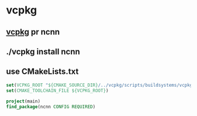 # vcpkg

## [vcpkg](https://github.com/microsoft/vcpkg) pr ncnn

## ./vcpkg install ncnn


## use CMakeLists.txt

```cmake
set(VCPKG_ROOT "${CMAKE_SOURCE_DIR}/../vcpkg/scripts/buildsystems/vcpkg.cmake" CACHE PATH "")
set(CMAKE_TOOLCHAIN_FILE ${VCPKG_ROOT})
 
project(main)
find_package(ncnn CONFIG REQUIRED)
```